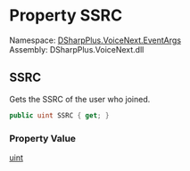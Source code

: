 # Property SSRC

Namespace: [DSharpPlus.VoiceNext.EventArgs](DSharpPlus.VoiceNext.EventArgs.md)  
Assembly: DSharpPlus.VoiceNext.dll

## <a id="DSharpPlus_VoiceNext_EventArgs_VoiceUserJoinEventArgs_SSRC"></a>SSRC

Gets the SSRC of the user who joined.

```csharp
public uint SSRC { get; }
```

### Property Value

[uint](https://learn.microsoft.com/dotnet/api/system.uint32)

